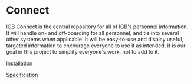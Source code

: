 # Connect

IGB Connect is the central repository for all of IGB's personnel information. It will handle on- and off-boarding for all personnel, and tie into several other systems when applicable. It will be easy-to-use and display useful, targeted information to encourage everyone to use it as intended. It is our goal in this project to simplify everyone's work, not to add to it.

[Installation](doc/INSTALL.md)

[Specification](doc/SPEC.md)